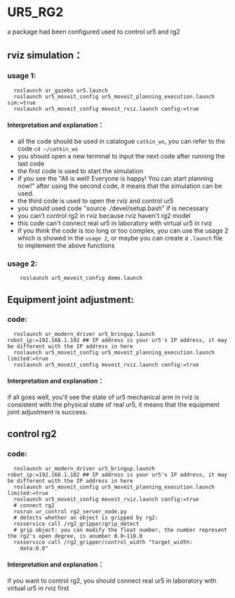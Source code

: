 # UR5_RG2
a package had been configured used to control ur5 and rg2
## rviz simulation：
### usage 1:
```
  roslaunch ur_gazebo ur5.launch  
  roslaunch ur5_moveit_config ur5_moveit_planning_execution.launch sim:=true  
  roslaunch ur5_moveit_config moveit_rviz.launch config:=true  
```
#### Interpretation and explanation：
- all the code should be used in catalogue `catkin_ws`, you can refer to the code `cd ~/catkin_ws`  
- you should open a new terminal to input the next code after running the last code  
- the first code is used to start the simulation  
- if you see the "All is well! Everyone is happy! You can start planning now!" after using the second code, it means that the simulation can be used.  
- the third code is used to open the rviz and control ur5  
- you should used code "source ./devel/setup.bash" if is necessary  
- you can't control rg2 in rviz because rviz haven't rg2 model  
- this code can't connect real ur5 in laboratory with virtual ur5 in rviz  
- if you think the code is too long or too complex, you can use the usage 2 which is showed in the `usage 2`, or maybe you can create a `.launch` file to implement the above functions
### usage 2:
```
    roslaunch ur5_moveit_config demo.launch
```
## Equipment joint adjustment:
### code:
```
  roslaunch ur_modern_driver ur5_bringup.launch robot_ip:=192.168.1.102 ## IP address is your ur5's IP address, it may be different with the IP address in here
  roslaunch ur5_moveit_config ur5_moveit_planning_execution.launch limited:=true  
  roslaunch ur5_moveit_config moveit_rviz.launch config:=true  
```
#### Interpretation and explanation：
if all goes well, you'll see the state of ur5 mechanical arm in rviz is consistent with the physical state of real ur5, it means that the equipment joint adjustment is success.
## control rg2
### code:
```
  roslaunch ur_modern_driver ur5_bringup.launch robot_ip:=192.168.1.102 ## IP address is your ur5's IP address, it may be different with the IP address in here
  roslaunch ur5_moveit_config ur5_moveit_planning_execution.launch limited:=true  
  roslaunch ur5_moveit_config moveit_rviz.launch config:=true  
  # connect rg2  
  rosrun ur_control rg2_server_node.py  
  # detects whether an object is gripped by rg2:  
  rosservice call /rg2_gripper/grip_detect  
  # grip object: you can modify the float number, the number represent the rg2's open degree, is anumber 0.0~110.0  
  rosservice call /rg2_gripper/control_width "target_width:  
    data:0.0"
```
#### Interpretation and explanation：
if you want to control rg2, you should connect real ur5 in laboratory with virtual ur5 in rviz first
